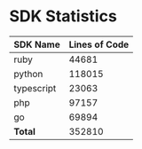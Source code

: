 # SDK Statistics

| SDK Name | Lines of Code |
| -------- | ------------- |
| ruby | 44681 |
| python | 118015 |
| typescript | 23063 |
| php | 97157 |
| go | 69894 |
| **Total** | 352810 |
